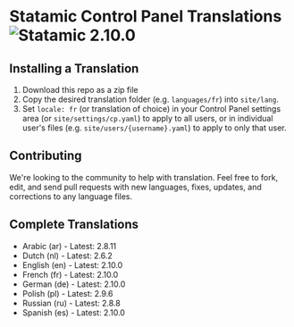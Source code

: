 # Statamic Control Panel Translations ![Statamic 2.10.0](https://img.shields.io/badge/statamic-2.10.0-blue.svg?style=flat-square)

## Installing a Translation

1. Download this repo as a zip file
2. Copy the desired translation folder (e.g. `languages/fr`) into `site/lang`.
3. Set `locale: fr` (or translation of choice) in your Control Panel settings area (or `site/settings/cp.yaml`) to apply to all users, or in individual user's files (e.g. `site/users/{username}.yaml`) to apply to only that user.

## Contributing

We're looking to the community to help with translation. Feel free to fork, edit, and send pull requests with new languages, fixes, updates, and corrections to any language files.

## Complete Translations

- Arabic (ar) - Latest: 2.8.11
- Dutch (nl) - Latest: 2.6.2
- English (en) - Latest: 2.10.0
- French (fr) - Latest: 2.10.0
- German (de) - Latest: 2.10.0
- Polish (pl) - Latest: 2.9.6
- Russian (ru) - Latest: 2.8.8
- Spanish (es) - Latest: 2.10.0

